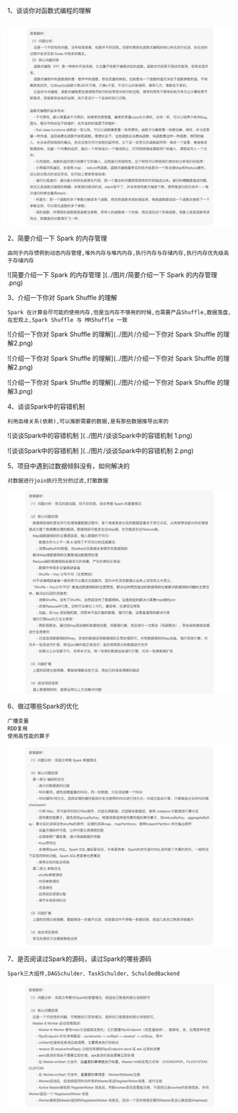 1、谈谈你对函数式编程的理解

```

```

![谈谈你对函数式编程的理解](../图片/谈谈你对函数式编程的理解.png)

2、简要介绍一下 Spark 的内存管理 

```
由同于内存惯例到动态内存管理,堆外内存与堆内内存,执行内存与存储内存,执行内存优先级高于存储内存
```

![简要介绍一下 Spark 的内存管理 ](../图片/简要介绍一下 Spark 的内存管理 .png)

3、介绍一下你对 Spark Shuffle 的理解

```
Spark 在计算会尽可能的使用内存,但是当内存不够用的时候,也需要产品Shuffle,数据落盘,在宏观上,Spark Shuffle 与 MRShuffle 一致
```

![介绍一下你对 Spark Shuffle 的理解](../图片/介绍一下你对 Spark Shuffle 的理解2.png)

![介绍一下你对 Spark Shuffle 的理解](../图片/介绍一下你对 Spark Shuffle 的理解2.png)

![介绍一下你对 Spark Shuffle 的理解](../图片/介绍一下你对 Spark Shuffle 的理解3.png)



4、谈谈Spark中的容错机制 

```
利用血缘关系(依赖),可以推断需要的数据,是有那些数据推导出来的
```

![谈谈Spark中的容错机制 ](../图片/谈谈Spark中的容错机制 1.png)

![谈谈Spark中的容错机制 ](../图片/谈谈Spark中的容错机制 2.png)

5、项目中遇到过数据倾斜没有，如何解决的 

```
对数据进行join执行充分的过滤,打散数据
```

![项目中遇到过数据倾斜没有](../图片/项目中遇到过数据倾斜没有.png)

6、做过哪些Spark的优化

```
广播变量
RDD复用
使用高性能的算子
```

![做过哪些Spark的优化](../图片/做过哪些Spark的优化.png)



7、是否阅读过Spark的源码，读过Spark的哪些源码 

```
Spark三大组件,DAGSchulder、TaskSchulder、SchuldedBackend
```

![是否阅读过Spark的源码](../图片/是否阅读过Spark的源码.png)

